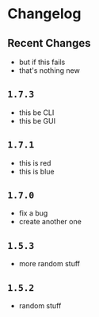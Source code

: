 # Changelog

## Recent Changes

- but if this fails
- that's nothing new

## `1.7.3`

- this be CLI
- this be GUI

## `1.7.1`

- this is red
- this is blue

## `1.7.0`

- fix a bug
- create another one

## `1.5.3`

- more random stuff

## `1.5.2`

- random stuff
